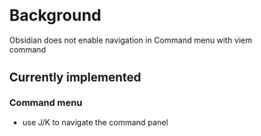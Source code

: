 # Background
Obsidian does not enable navigation in Command menu with viem command

## Currently implemented
### Command menu
- use J/K to navigate the command panel

